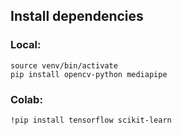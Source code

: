 ## Install dependencies
### Local:
```python3 -m venv venv
source venv/bin/activate
pip install opencv-python mediapipe
```

### Colab:
```
!pip install tensorflow scikit-learn
```